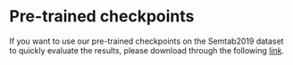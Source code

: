 # Pre-trained checkpoints
If you want to use our pre-trained checkpoints on the Semtab2019 dataset to quickly evaluate the results, please download through the following [link](https://drive.google.com/drive/folders/14q6bteTFUYkx7QsWwZqAfEebsGHXvF8A?usp=sharing).
